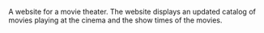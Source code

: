 A website for a movie theater. The website displays an updated catalog of movies playing at the cinema and the show times of the movies.
